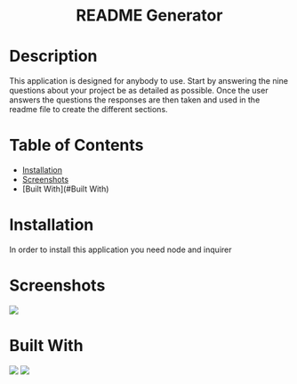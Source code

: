 # <h1 align="center">README Generator</h1>

# Description
This application is designed for anybody to use. Start by answering the nine questions about your project be as detailed as possible. Once the user answers the questions the responses are then taken and used in the readme file to create the different sections.

# Table of Contents
  * [Installation](#Installation)
  * [Screenshots](#Screenshots)
  * [Built With](#Built With)

# Installation

In order to install this application you need node and inquirer


# Screenshots 
<img src="https://github.com/icohen90/challenge9/blob/main/images/demonstration.gif">

# Built With

<img src="https://img.shields.io/badge/Node-Red">
<img src="https://img.shields.io/badge/Javascript-Blue">
